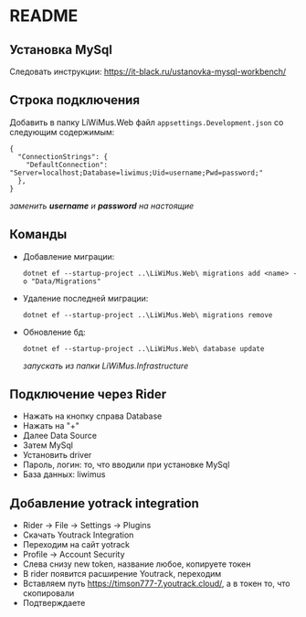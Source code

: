 # README
## Установка MySql
Следовать инструкции: https://it-black.ru/ustanovka-mysql-workbench/

## Строка подключения
Добавить в папку LiWiMus.Web файл `appsettings.Development.json` со следующим содержимым:
```
{
  "ConnectionStrings": {
    "DefaultConnection": "Server=localhost;Database=liwimus;Uid=username;Pwd=password;"
  },
}
```
*заменить **username** и **password** на настоящие*

## Команды
* Добавление миграции:
  ```
  dotnet ef --startup-project ..\LiWiMus.Web\ migrations add <name> -o "Data/Migrations"
  ```
* Удаление последней миграции:
  ```
  dotnet ef --startup-project ..\LiWiMus.Web\ migrations remove
  ```
* Обновление бд:
  ```
  dotnet ef --startup-project ..\LiWiMus.Web\ database update
  ```
  *запускать из папки LiWiMus.Infrastructure* 
  
## Подключение через Rider
* Нажать на кнопку справа Database
* Нажать на "+"
* Далее Data Source 
* Затем MySql
* Установить driver
* Пароль, логин: то, что вводили при установке MySql
* База данных: liwimus

## Добавление yotrack integration
* Rider -> File -> Settings -> Plugins
* Скачать Youtrack Integration
* Переходим на сайт yotrack 
* Profile -> Account Security
* Слева снизу new token, название любое, копируете токен
* В rider появится расширение Youtrack, переходим
* Вставляем путь https://timson777-7.youtrack.cloud/, а в токен то, что скопировали
* Подтверждаете
